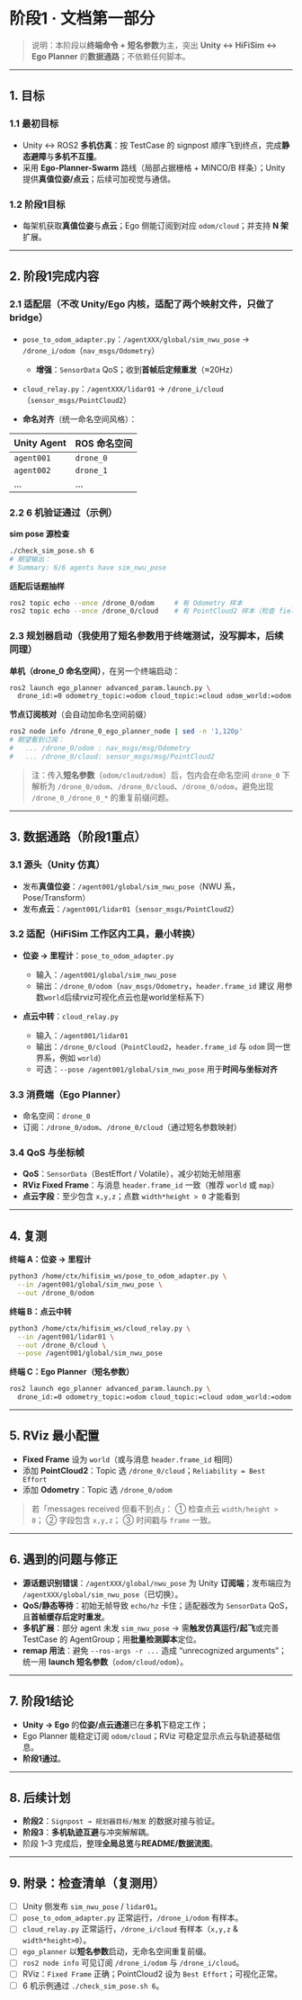 # 阶段1 · 文档第一部分

> 说明：本阶段以**终端命令 + 短名参数**为主，突出 **Unity ↔ HiFiSim ↔ Ego Planner** 的**数据通路**；不依赖任何脚本。

---

## 1. 目标

### 1.1 最初目标

* Unity ↔ ROS2 **多机仿真**：按 TestCase 的 signpost 顺序飞到终点，完成**静态避障**与**多机不互撞**。
* 采用 **Ego-Planner-Swarm** 路线（局部占据栅格 + MINCO/B 样条）；Unity 提供**真值位姿/点云**；后续可加视觉与通信。

### 1.2 阶段1目标

* 每架机获取**真值位姿**与**点云**；Ego 侧能订阅到对应 `odom/cloud`；并支持 **N 架**扩展。

---

## 2. 阶段1完成内容

### 2.1 适配层（不改 Unity/Ego 内核，适配了两个映射文件，只做了bridge）

* `pose_to_odom_adapter.py`：`/agentXXX/global/sim_nwu_pose` → `/drone_i/odom`（`nav_msgs/Odometry`）

  * **增强**：`SensorData` QoS；收到**首帧后定频重发**（≈20Hz）
* `cloud_relay.py`：`/agentXXX/lidar01` → `/drone_i/cloud`（`sensor_msgs/PointCloud2`）
* **命名对齐**（统一命名空间风格）：

| Unity Agent | ROS 命名空间  |
| ----------- | --------- |
| `agent001`  | `drone_0` |
| `agent002`  | `drone_1` |
| …           | …         |

### 2.2 6 机验证通过（示例）

**sim pose 源检查**

```bash
./check_sim_pose.sh 6
# 期望输出：
# Summary: 6/6 agents have sim_nwu_pose
```

**适配后话题抽样**

```bash
ros2 topic echo --once /drone_0/odom     # 有 Odometry 样本
ros2 topic echo --once /drone_0/cloud    # 有 PointCloud2 样本（检查 fields x,y,z 和 width>0）
```

### 2.3 规划器启动（我使用了短名参数用于终端测试，没写脚本，后续同理）

**单机（drone\_0 命名空间）**，在另一个终端启动：

```bash
ros2 launch ego_planner advanced_param.launch.py \
  drone_id:=0 odometry_topic:=odom cloud_topic:=cloud odom_world:=odom
```

**节点订阅核对**（会自动加命名空间前缀）

```bash
ros2 node info /drone_0_ego_planner_node | sed -n '1,120p'
# 期望看到订阅：
#   ... /drone_0/odom : nav_msgs/msg/Odometry
#   ... /drone_0/cloud: sensor_msgs/msg/PointCloud2
```

> 注：传入**短名参数**（`odom/cloud/odom`）后，包内会在命名空间 `drone_0` 下解析为
> `/drone_0/odom`、`/drone_0/cloud`、`/drone_0/odom`，避免出现 `/drone_0_/drone_0_*` 的重复前缀问题。

---

## 3. 数据通路（阶段1重点）

### 3.1 源头（Unity 仿真）

* 发布**真值位姿**：`/agent001/global/sim_nwu_pose`（NWU 系，Pose/Transform）
* 发布**点云**：`/agent001/lidar01`（`sensor_msgs/PointCloud2`）

### 3.2 适配（HiFiSim 工作区内工具，最小转换）

* **位姿 → 里程计**：`pose_to_odom_adapter.py`

  * 输入：`/agent001/global/sim_nwu_pose`
  * 输出：`/drone_0/odom`（`nav_msgs/Odometry`，`header.frame_id` 建议 用参数`world`后续rviz可视化点云也是world坐标系下）
* **点云中转**：`cloud_relay.py`

  * 输入：`/agent001/lidar01`
  * 输出：`/drone_0/cloud`（`PointCloud2`，`header.frame_id` 与 `odom` 同一世界系，例如 `world`）
  * 可选：`--pose /agent001/global/sim_nwu_pose` 用于**时间与坐标对齐**

### 3.3 消费端（Ego Planner）

* 命名空间：`drone_0`
* 订阅：`/drone_0/odom`、`/drone_0/cloud`（通过短名参数映射）

### 3.4 QoS 与坐标帧

* **QoS**：`SensorData`（BestEffort / Volatile），减少初始无帧阻塞
* **RViz Fixed Frame**：与消息 `header.frame_id` 一致（推荐 `world` 或 `map`）
* **点云字段**：至少包含 `x,y,z`；点数 `width*height > 0` 才能看到

---

## 4. 复测

**终端 A：位姿 → 里程计**

```bash
python3 /home/ctx/hifisim_ws/pose_to_odom_adapter.py \
  --in /agent001/global/sim_nwu_pose \
  --out /drone_0/odom
```

**终端 B：点云中转**

```bash
python3 /home/ctx/hifisim_ws/cloud_relay.py \
  --in /agent001/lidar01 \
  --out /drone_0/cloud \
  --pose /agent001/global/sim_nwu_pose
```

**终端 C：Ego Planner（短名参数）**

```bash
ros2 launch ego_planner advanced_param.launch.py \
  drone_id:=0 odometry_topic:=odom cloud_topic:=cloud odom_world:=odom
```

---

## 5. RViz 最小配置

* **Fixed Frame** 设为 `world`（或与消息 `header.frame_id` 相同）
* 添加 **PointCloud2**：Topic 选 `/drone_0/cloud`；`Reliability = Best Effort`
* 添加 **Odometry**：Topic 选 `/drone_0/odom`

> 若「messages received 但看不到点」：
> ① 检查点云 `width/height > 0`；
> ② 字段包含 `x,y,z`；
> ③ 时间戳与 `frame` 一致。

---

## 6. 遇到的问题与修正

* **源话题识别错误**：`/agentXXX/global/nwu_pose` 为 Unity **订阅端**；发布端应为 `/agentXXX/global/sim_nwu_pose`（已切换）。
* **QoS/静态等待**：初始无帧导致 `echo/hz` 卡住；适配器改为 `SensorData` QoS，且**首帧缓存后定时重发**。
* **多机扩展**：部分 agent 未发 `sim_nwu_pose` → 需**触发仿真运行/起飞**或完善 TestCase 的 AgentGroup；用**批量检测脚本**定位。
* **remap 用法**：避免 `--ros-args -r ...` 造成 “unrecognized arguments”；统一用 **launch 短名参数**（`odom/cloud/odom`）。

---

## 7. 阶段1结论

* **Unity → Ego** 的**位姿/点云通道**已在**多机**下稳定工作；
* Ego Planner 能稳定订阅 `odom/cloud`；RViz 可稳定显示点云与轨迹基础信息。
* **阶段1通过**。

---

## 8. 后续计划

* **阶段2**：`Signpost → 规划器目标/触发` 的数据对接与验证。
* **阶段3**：**多机轨迹互避**与冲突解解耦。
* 阶段 1–3 完成后，整理**全局总览**与**README/数据流图**。

---

## 9. 附录：检查清单（复测用）

* [ ] Unity 侧发布 `sim_nwu_pose` / `lidar01`。
* [ ] `pose_to_odom_adapter.py` 正常运行，`/drone_i/odom` 有样本。
* [ ] `cloud_relay.py` 正常运行，`/drone_i/cloud` 有样本（`x,y,z` & `width*height>0`）。
* [ ] `ego_planner` 以**短名参数**启动，无命名空间重复前缀。
* [ ] `ros2 node info` 可见订阅 `/drone_i/odom` 与 `/drone_i/cloud`。
* [ ] RViz：`Fixed Frame` 正确；PointCloud2 设为 `Best Effort`；可视化正常。
* [ ] 6 机示例通过 `./check_sim_pose.sh 6`。
